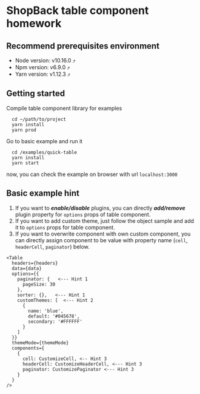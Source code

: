 # ShopBack table component homework

## Recommend prerequisites environment
- Node version: v10.16.0 ⤴️
- Npm version: v6.9.0 ⤴️
- Yarn version: v1.12.3 ⤴️

## Getting started

Compile table component library for examples
```
  cd ~/path/to/project
  yarn install
  yarn prod
```

Go to basic example and run it
```
  cd /examples/quick-table
  yarn install
  yarn start
```

now, you can check the example on browser with url `localhost:3000`

## Basic example hint

1. If you want to ***enable/disable*** plugins, you can directly ***add/remove*** plugin property for `options` props of table component.
2. If you want to add custom theme, just follow the object sample and add it to `options` props for table component.
3. If you want to overwrite component with own custom component, you can directly assign component to be value with property name (`cell`, `headerCell`, `paginator`) below.

```
<Table
  headers={headers}
  data={data}
  options={{
    paginator: {   <--- Hint 1
      pageSize: 30
    },
    sorter: {},   <--- Hint 1
    customThemes: [  <--- Hint 2
      {
        name: 'blue',
        default: '#045678',
        secondary: '#FFFFFF'
      }
    ]
  }}
  themeMode={themeMode}
  components={
    {
      cell: CustomizeCell, <-- Hint 3
      headerCell: CustomizeHeaderCell, <--- Hint 3
      paginator: CustomizePaginator <--- Hint 3
    }
  }
/>
```
